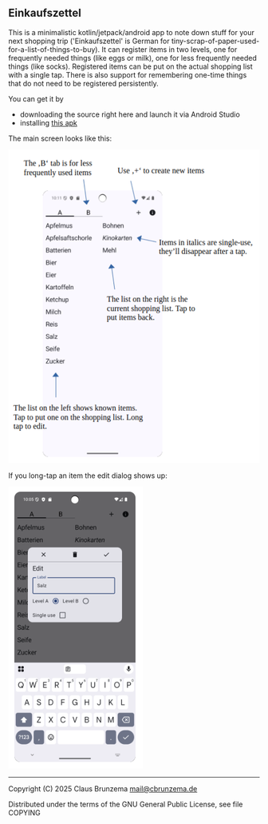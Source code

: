 ## Einkaufszettel

This is a minimalistic kotlin/jetpack/android app to note down stuff
for your next shopping trip ('Einkaufszettel' is German for
tiny-scrap-of-paper-used-for-a-list-of-things-to-buy). It can register
items in two levels, one for frequently needed things (like eggs or
milk), one for less frequently needed things (like socks). Registered
items can be put on the actual shopping list with a single tap. There
is also support for remembering one-time things that do not need to be
registered persistently.

You can get it by 

* downloading the source right here and launch it via Android Studio 
* installing [this apk](https://github.com/replrep/Einkaufszettel/raw/refs/heads/main/apk/Einkaufszettel-1.0.0.apk)

The main screen looks like this:

![main screen](images/screenshot-main.png)

If you long-tap an item the edit dialog shows up:

![edit dialog](images/screenshot-edit.png)

---
Copyright (C) 2025 Claus Brunzema <mail@cbrunzema.de>

Distributed under the terms of the GNU General Public License, see 
file COPYING
